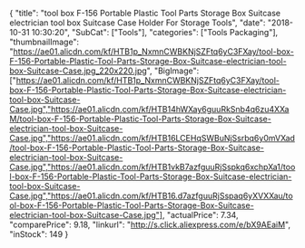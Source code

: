 {
	"title": "tool box F-156 Portable Plastic Tool Parts Storage Box Suitcase electrician tool box Suitcase Case Holder For Storage Tools",
	"date": "2018-10-31 10:30:20",
	"SubCat": ["Tools"],
	"categories": ["Tools Packaging"],
	"thumbnailImage": "https://ae01.alicdn.com/kf/HTB1p_NxmnCWBKNjSZFtq6yC3FXay/tool-box-F-156-Portable-Plastic-Tool-Parts-Storage-Box-Suitcase-electrician-tool-box-Suitcase-Case.jpg_220x220.jpg",
	"BigImage": ["https://ae01.alicdn.com/kf/HTB1p_NxmnCWBKNjSZFtq6yC3FXay/tool-box-F-156-Portable-Plastic-Tool-Parts-Storage-Box-Suitcase-electrician-tool-box-Suitcase-Case.jpg","https://ae01.alicdn.com/kf/HTB14hWXay6guuRkSnb4q6zu4XXaM/tool-box-F-156-Portable-Plastic-Tool-Parts-Storage-Box-Suitcase-electrician-tool-box-Suitcase-Case.jpg","https://ae01.alicdn.com/kf/HTB16LCEHqSWBuNjSsrbq6y0mVXad/tool-box-F-156-Portable-Plastic-Tool-Parts-Storage-Box-Suitcase-electrician-tool-box-Suitcase-Case.jpg","https://ae01.alicdn.com/kf/HTB1vkB7azfguuRjSspkq6xchpXa1/tool-box-F-156-Portable-Plastic-Tool-Parts-Storage-Box-Suitcase-electrician-tool-box-Suitcase-Case.jpg","https://ae01.alicdn.com/kf/HTB16.d7azfguuRjSspaq6yXVXXau/tool-box-F-156-Portable-Plastic-Tool-Parts-Storage-Box-Suitcase-electrician-tool-box-Suitcase-Case.jpg"],
	"actualPrice": 7.34,
	"comparePrice": 9.18,
	"linkurl": "http://s.click.aliexpress.com/e/bX9AEaiM",
	"inStock": 149
}
